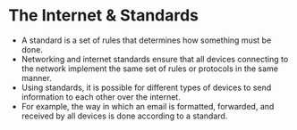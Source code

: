 # The Internet & Standards

- A standard is a set of rules that determines how something must be done. 
- Networking and internet standards ensure that all devices connecting to the network implement the same set of rules or protocols in the same manner. 
- Using standards, it is possible for different types of devices to send information to each other over the internet. 
- For example, the way in which an email is formatted, forwarded, and received by all devices is done according to a standard.
